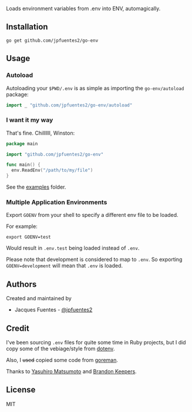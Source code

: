 Loads environment variables from .env into ENV, automagically.

## Installation

`go get github.com/jpfuentes2/go-env`

## Usage

### Autoload

Autoloading your `$PWD/.env` is as simple as importing the `go-env/autoload` package:

```go
import _ "github.com/jpfuentes2/go-env/autoload"
```

### I want it my way

That's fine. Chillllll, Winston:

```go
package main

import "github.com/jpfuentes2/go-env"

func main() {
  env.ReadEnv("/path/to/my/file")
}
```

See the [examples](tree/master/examples) folder.

### Multiple Application Environments

Export `GOENV` from your shell to specify a different env file to be loaded.

For example:

```
export GOENV=test

```

Would result in `.env.test` being loaded instead of `.env`.

Please note that development is considered to map to `.env`. So exporting `GOENV=development` will mean that `.env` is loaded.

## Authors

Created and maintained by

* Jacques Fuentes - [@jpfuentes2](https://github.com/jpfuentes2)

## Credit

I've been sourcing `.env` files for quite some time in Ruby projects, but I did copy some of the vebiage/style from [dotenv](https://github.com/bkeepers/dotenv).

Also, I ~~used~~ copied some code from [goreman](https://github.com/mattn/goreman).

Thanks to [Yasuhiro Matsumoto](https://github.com/mattn) and [Brandon Keepers](https://github.com/bkeepers).

## License

MIT
